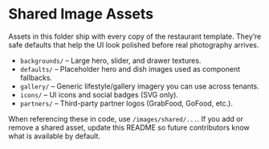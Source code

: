# Shared Image Assets

Assets in this folder ship with every copy of the restaurant template. They’re safe defaults that help the UI look polished before real photography arrives.

- `backgrounds/` – Large hero, slider, and drawer textures.
- `defaults/` – Placeholder hero and dish images used as component fallbacks.
- `gallery/` – Generic lifestyle/gallery imagery you can use across tenants.
- `icons/` – UI icons and social badges (SVG only).
- `partners/` – Third-party partner logos (GrabFood, GoFood, etc.).

When referencing these in code, use `/images/shared/...`. If you add or remove a shared asset, update this README so future contributors know what is available by default.
